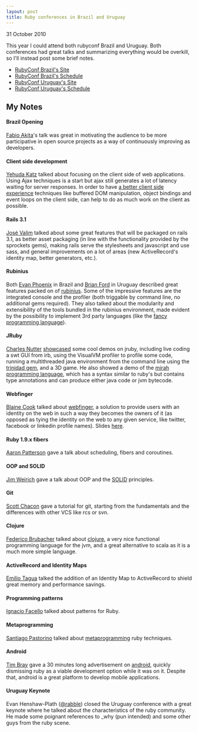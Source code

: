 ```yaml
---
layout: post
title: Ruby conferences in Brazil and Uruguay
---
```

<p class="meta">31 October 2010</p>

This year I could attend both rubyconf Brazil and Uruguay. Both conferences had
great talks and summarizing everything would be overkill, so I'll instead post
some brief notes.

* [RubyConf Brazil's Site](http://rubyconf.com.br/ "RubyConf Brazil")
* [RubyConf Brazil's Schedule](http://www.rubyconf.com.br/en/schedule "RubyConf Brazil's Schedule")
* [RubyConf Uruguay's Site](http://rubyconfuruguay.org "RubyConf Uruguay")
* [RubyConf Uruguay's Schedule](http://rubyconfuruguay.org/en/agenda "Uruguay Schedule")

My Notes
--------

#### Brazil Opening

[Fabio Akita](http://akitaonrails.com/)'s talk was great in motivating the
audience to be more participative in open source projects as a way of
continuously improving as developers.

#### Client side development

[Yehuda Katz](http://yehudakatz.com/) talked about focusing on the client side
of web applications.  Using Ajax techniques is a start but ajax still generates
a lot of latency waiting for server responses. In order to have
[a better client side experience](http://www.sproutcore.com/)
techniques like buffered DOM manipulation, object bindings and
event loops on the client side, can help to do as much work on the client as
possible.

#### Rails 3.1

[José Valim](https://github.com/josevalim) talked about some great features
that will be packaged on rails 3.1, as better asset packaging (in line with the
functionality provided by the sprockets gems), making rails serve the
stylesheets and javascript and use sass, and general improvements on a lot of
areas (new ActiveRecord's identity map, better generators, etc.).

#### Rubinius

Both [Evan Phoenix](http://blog.fallingsnow.net/) in Brazil and [Brian
Ford](http://blog.brightredglow.com/) in Uruguay described great features
packed on of [rubinius](http://rubini.us/). Some of the impressive features are
the integrated console and the profiler (both triggable by command line, no
additional gems required). They also talked about the modularity and
extensibility of the tools bundled in the rubinius environment, made evident by
the possibility to implement 3rd party languages (like the
[fancy programming language](http://www.fancy-lang.org/)).

#### JRuby

[Charles Nutter](http://blog.headius.com/)
[showcased](http://www.slideshare.net/CharlesNutter/rubyconf-uruguay-2010-jruby)
some cool demos on jruby, including live coding a swt GUI from irb, using the
VisualVM profiler to profile some code, running a multithreaded java
environment from the command line using the [trinidad
gem](https://github.com/calavera/trinidad), and a 3D game. He also showed a
demo of the [mirah programming language](mirah.org), which has a syntax
similar to ruby's but contains type annotations and can produce either java
code or jvm bytecode.

#### Webfinger

[Blaine Cook](http://romeda.org/) talked about
[webfinger](http://webfinger.org/), a solution to provide users with an
identity on the web in such a way they becomes the owners of it (as opposed as
tying the identity on the web to any given service, like twitter, facebook or
linkedin profile names). Slides [here](http://lanyrd.com/2010/rubyconf-uruguay/smzm/).

#### Ruby 1.9.x fibers

[Aaron Patterson](http://tenderlovemaking.com/) gave a talk about scheduling,
fibers and coroutines.

#### OOP and SOLID

[Jim Weirich](http://onestepback.org/) gave a talk about OOP and the
[SOLID](http://en.wikipedia.org/wiki/SOLID) principles.

#### Git

[Scott Chacon](http://jointheconversation.org/) gave a tutorial for git,
starting from the fundamentals and the differences with other VCS like rcs or
svn.

#### Clojure

[Federico Brubacher](http://twitter.com/fbru02) talked about
[clojure](http://clojure.org/), a very nice functional programming language for
the jvm, and a great alternative to scala as it is a much more simple language.

#### ActiveRecord and Identity Maps

[Emilio Tagua](http://miloops.com/) talked the addition of an Identity Map to
ActiveRecord to shield great memory and performance savings.

#### Programming patterns

[Ignacio Facello](http://nucleartesuji.com/) talked about patterns for Ruby.

#### Metaprogramming

[Santiago Pastorino](http://twitter.com/spastorino) talked about
[metaprogramming](http://www.slideshare.net/spastorino/metaprogramming-5634072)
ruby techniques.

#### Android

[Tim Bray](http://www.tbray.org/ongoing/) gave a 30 minutes long advertisement
on [android](http://www.android.com/), quickly dismissing ruby as a viable
development option while it was on it. Despite that, android is a great
platform to develop mobile applications.

#### Uruguay Keynote

Evan Henshaw-Plath ([@rabble](http://twitter.com/rabble)) closed the Uruguay
conference with a great keynote where he talked about the characteristics of
the ruby community. He made some poignant references to _why (pun intended) and
some other guys from the ruby scene.
